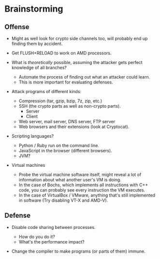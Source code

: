 Brainstorming
=============

Offense
-------

- Might as well look for crypto side channels too, will probably end up finding
  them by accident.

- Get FLUSH+RELOAD to work on AMD processors.

- What is *theoretically* possible, assuming the attacker gets perfect knowledge
  of all branches?
    - Automate the process of finding out what an attacker could learn.
    - This is more important for evaluating defenses.

- Attack programs of different kinds:
    - Compression (tar, gzip, bzip, 7z, zip, etc.)
    - SSH (the crypto parts as well as non-crypto parts).
        - Server
        - Client
    - Web server, mail server, DNS server, FTP server
    - Web browsers and their extensions (look at Cryptocat).


- Scripting languages?
    - Python / Ruby run on the command line.
    - JavaScript in the browser (different browsers).
    - JVM?

- Virtual machines
    - Probe the virtual machine software itself, might reveal a lot of
      information about what another user's VM is doing.
    - In the case of Bochs, which implements all instructions with C++ code, you
      can probably see every instruction the VM executes.
    - In the case of VirtualBox / VMware, anything that's still implemented in
      software (Try disabling VT-X and AMD-V).

Defense
-------

- Disable code sharing between processes.
    - How do you do it?
    - What's the performance impact?

- Change the compiler to make programs (or parts of them) immune.
